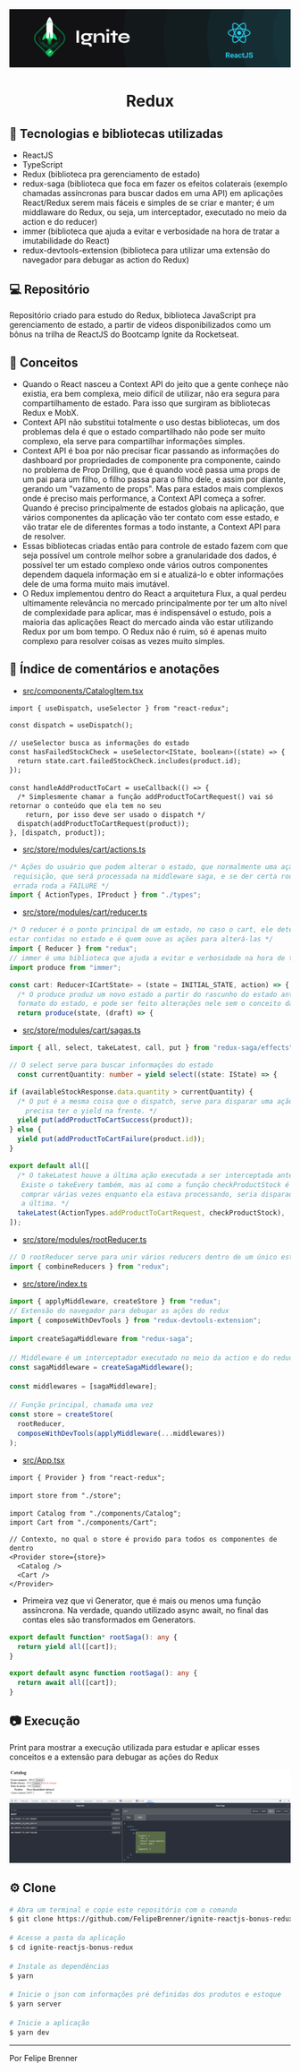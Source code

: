 <img alt="ignite-reactjs" title="ignite-reactjs" src=".github/cover-reactjs.png">

<h1 align="center">
  Redux
</h1>

## 🚀 Tecnologias e bibliotecas utilizadas

- ReactJS
- TypeScript
- Redux (biblioteca pra gerenciamento de estado)
- redux-saga (biblioteca que foca em fazer os efeitos colaterais (exemplo chamadas assíncronas para buscar dados em uma API) em aplicações React/Redux serem mais fáceis e simples de se criar e manter; é um middlaware do Redux, ou seja, um interceptador, executado no meio da action e do reducer)
- immer (biblioteca que ajuda a evitar e verbosidade na hora de tratar a imutabilidade do React)
- redux-devtools-extension (biblioteca para utilizar uma extensão do navegador para debugar as action do Redux)

## 💻 Repositório

Repositório criado para estudo do Redux, biblioteca JavaScript pra gerenciamento de estado, a partir de videos disponibilizados como um bônus na trilha de ReactJS do Bootcamp Ignite da Rocketseat.

## 📖 Conceitos

- Quando o React nasceu a Context API do jeito que a gente conheçe não existia, era bem complexa, meio difícil de utilizar, não era segura para compartilhamento de estado. Para isso que surgiram as bibliotecas Redux e MobX.
- Context API não substitui totalmente o uso destas bibliotecas, um dos problemas dela é que o estado compartilhado não pode ser muito complexo, ela serve para compartilhar informações simples.
- Context API é boa por não precisar ficar passando as informações do dashboard por propriedades de componente pra componente, caindo no problema de Prop Drilling, que é quando você passa uma props de um pai para um filho, o filho passa para o filho dele, e assim por diante, gerando um "vazamento de props". Mas para estados mais complexos onde é preciso mais performance, a Context API começa a sofrer. Quando é preciso principalmente de estados globais na aplicação, que vários componentes da aplicação vão ter contato com esse estado, e vão tratar ele de diferentes formas a todo instante, a Context API para de resolver.
- Essas bibliotecas criadas então para controle de estado fazem com que seja possível um controle melhor sobre a granularidade dos dados, é possível ter um estado complexo onde vários outros componentes dependem daquela informação em si e atualizá-lo e obter informações dele de uma forma muito mais imutável.
- O Redux implementou dentro do React a arquitetura Flux, a qual perdeu ultimamente relevância no mercado principalmente por ter um alto nível de complexidade para aplicar, mas é indispensável o estudo, pois a maioria das aplicações React do mercado ainda vão estar utilizando Redux por um bom tempo. O Redux não é ruim, só é apenas muito complexo para resolver coisas as vezes muito simples.

## 📖 Índice de comentários e anotações

- [src/components/CatalogItem.tsx](https://github.com/FelipeBrenner/ignite-reactjs-bonus-redux/blob/main/src/components/CatalogItem.tsx)

```tsx
import { useDispatch, useSelector } from "react-redux";
```

```tsx
const dispatch = useDispatch();

// useSelector busca as informações do estado
const hasFailedStockCheck = useSelector<IState, boolean>((state) => {
  return state.cart.failedStockCheck.includes(product.id);
});

const handleAddProductToCart = useCallback(() => {
  /* Simplesmente chamar a função addProductToCartRequest() vai só retornar o conteúdo que ela tem no seu 
    return, por isso deve ser usado o dispatch */
  dispatch(addProductToCartRequest(product));
}, [dispatch, product]);
```

- [src/store/modules/cart/actions.ts](https://github.com/FelipeBrenner/ignite-reactjs-bonus-redux/blob/main/src/store/modules/cart/actions.ts)

```ts
/* Ações do usuário que podem alterar o estado, que normalmente uma ação é separada em três, uma
 requisição, que será processada na middleware saga, e se der certa roda a SUCCESS e se der 
 errada roda a FAILURE */
import { ActionTypes, IProduct } from "./types";
```

- [src/store/modules/cart/reducer.ts](https://github.com/FelipeBrenner/ignite-reactjs-bonus-redux/blob/main/src/store/modules/cart/reducer.ts)

```ts
/* O reducer é o ponto principal de um estado, no caso o cart, ele determina quais as informações que vão 
estar contidas no estado e é quem ouve as ações para alterá-las */
import { Reducer } from "redux";
// immer é uma biblioteca que ajuda a evitar e verbosidade na hora de tratar a imutabilidade do React
import produce from "immer";
```

```ts
const cart: Reducer<ICartState> = (state = INITIAL_STATE, action) => {
  /* O produce produz um novo estado a partir do rascunho do estado anterior, no qual o draft tem o mesmo
  formato do estado, e pode ser feito alterações nele sem o conceito da imutabilidade */
  return produce(state, (draft) => {
```

- [src/store/modules/cart/sagas.ts](https://github.com/FelipeBrenner/ignite-reactjs-bonus-redux/blob/main/src/store/modules/cart/sagas.ts)

```ts
import { all, select, takeLatest, call, put } from "redux-saga/effects";
```

```ts
// O select serve para buscar informações do estado
  const currentQuantity: number = yield select((state: IState) => {
```

```ts
if (availableStockResponse.data.quantity > currentQuantity) {
  /* O put é a mesma coisa que o dispatch, serve para disparar uma ação. Todo método que vem do saga
    precisa ter o yield na frente. */
  yield put(addProductToCartSuccess(product));
} else {
  yield put(addProductToCartFailure(product.id));
}
```

```ts
export default all([
  /* O takeLatest houve a última ação executada a ser interceptada antes do reducer.
   Existe o takeEvery também, mas aí como a função checkProductStock é assincrona, se fosse clicado em 
   comprar várias vezes enquanto ela estava processando, seria disparado todas as vezes, e não somente 
   a última. */
  takeLatest(ActionTypes.addProductToCartRequest, checkProductStock),
]);
```

- [src/store/modules/rootReducer.ts](https://github.com/FelipeBrenner/ignite-reactjs-bonus-redux/blob/main/src/store/modules/rootReducer.ts)

```ts
// O rootReducer serve para unir vários reducers dentro de um único estado disponível para a aplicação
import { combineReducers } from "redux";
```

- [src/store/index.ts](https://github.com/FelipeBrenner/ignite-reactjs-bonus-redux/blob/main/src/store/index.ts)

```ts
import { applyMiddleware, createStore } from "redux";
// Extensão do navegador para debugar as ações do redux
import { composeWithDevTools } from "redux-devtools-extension";

import createSagaMiddleware from "redux-saga";

// Middleware é um interceptador executado no meio da action e do reducer
const sagaMiddleware = createSagaMiddleware();

const middlewares = [sagaMiddleware];

// Função principal, chamada uma vez
const store = createStore(
  rootReducer,
  composeWithDevTools(applyMiddleware(...middlewares))
);
```

- [src/App.tsx](https://github.com/FelipeBrenner/ignite-reactjs-bonus-redux/blob/main/src/App.tsx)

```tsx
import { Provider } from "react-redux";

import store from "./store";

import Catalog from "./components/Catalog";
import Cart from "./components/Cart";
```

```tsx
// Contexto, no qual o store é provido para todos os componentes de dentro
<Provider store={store}>
  <Catalog />
  <Cart />
</Provider>
```

- Primeira vez que vi Generator, que é mais ou menos uma função assíncrona. Na verdade, quando utilizado async await, no final das contas eles são transformados em Generators.

```ts
export default function* rootSaga(): any {
  return yield all([cart]);
}
```

```ts
export default async function rootSaga(): any {
  return await all([cart]);
}
```

## 📷 Execução

Print para mostrar a execução utilizada para estudar e aplicar esses conceitos e a extensão para debugar as ações do Redux

<img alt="print" title="print" src=".github/print.png">

## ⚙ Clone

```bash
# Abra um terminal e copie este repositório com o comando
$ git clone https://github.com/FelipeBrenner/ignite-reactjs-bonus-redux.git

# Acesse a pasta da aplicação
$ cd ignite-reactjs-bonus-redux

# Instale as dependências
$ yarn

# Inicie o json com informações pré definidas dos produtos e estoque
$ yarn server

# Inicie a aplicação
$ yarn dev

```

---

Por Felipe Brenner

